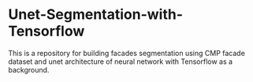 # Unet-Segmentation-with-Tensorflow
This is a repository for building facades segmentation using CMP facade dataset and unet architecture of neural network with Tensorflow as a background.
